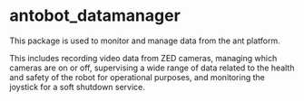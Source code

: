 # antobot_datamanager

This package is used to monitor and manage data from the ant platform.

This includes recording video data from ZED cameras, managing which cameras are on or off, supervising a wide range of data related to the health and safety of the robot for operational purposes, and monitoring the joystick for a soft shutdown service.
